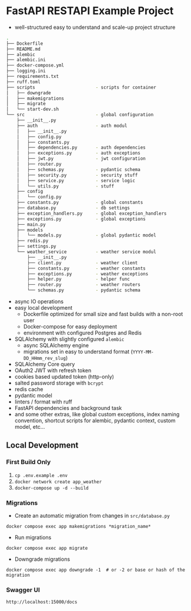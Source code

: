 # FastAPI RESTAPI Example Project

- well-structured easy to understand and scale-up project structure


```bash
.
├── Dockerfile
├── README.md
├── alembic
├── alembic.ini
├── docker-compose.yml
├── logging.ini
├── requirements.txt
├── ruff.toml
├── scripts                       - scripts for container
│   ├── downgrade
│   ├── makemigrations
│   ├── migrate
│   └── start-dev.sh
└── src                           - global configuration
    ├── __init__.py
    ├── auth                      - auth modul 
    │   ├── __init__.py
    │   ├── config.py
    │   ├── constants.py
    │   ├── dependencies.py       - auth dependencies
    │   ├── exceptions.py         - auth exceptions
    │   ├── jwt.py                - jwt configuration
    │   ├── router.py         
    │   ├── schemas.py            - pydantic schema
    │   ├── security.py           - security stuff
    │   ├── service.py            - service logic
    │   └── utils.py              - stuff
    ├── config                      
    │   └── config.py
    ├── constants.py              - global constants
    ├── database.py               - db settings
    ├── exception_handlers.py     - global exception_handlers
    ├── exceptions.py             - global exceptions
    ├── main.py
    ├── models
    │   └── models.py             - global pydantic model
    ├── redis.py
    ├── settings.py
    └── weather_service           - weather service modul
        ├── __init__.py
        ├── client.py             - weather client
        ├── constants.py          - weather constants
        ├── exceptions.py         - weather exceptions
        ├── helper.py             - helper func
        ├── router.py             - weather routers
        └── schemas.py            - pydantic schema

```
- async IO operations
- easy local development
    - Dockerfile optimized for small size and fast builds with a non-root user
    - Docker-compose for easy deployment
    - environment with configured Postgres and Redis
- SQLAlchemy with slightly configured `alembic`
    - async SQLAlchemy engine
    - migrations set in easy to understand format (`YYYY-MM-DD_HHmm_rev_slug`)
- SQLAlchemy Core query
- OAuth2 JWT with refresh token
- cookies based updated token (http-only)
- salted password storage with `bcrypt`
- redis cache
- pydantic model
- linters / format with ruff
- FastAPI dependencies and background task
- and some other extras, like global custom exceptions, index naming convention, shortcut scripts for alembic, pydantic
  context, custom model, etc...

## Local Development

### First Build Only

1. `cp .env.example .env`
2. `docker network create app_weather`
3. `docker-compose up -d --build`

### Migrations

- Create an automatic migration from changes in `src/database.py`

```shell
docker compose exec app makemigrations *migration_name*
```

- Run migrations

```shell
docker compose exec app migrate
```

- Downgrade migrations

```shell
docker compose exec app downgrade -1  # or -2 or base or hash of the migration
```

### Swagger UI

```shell
http://localhost:15000/docs
```
